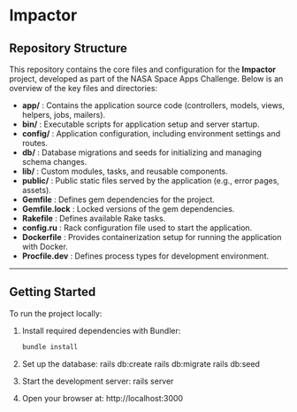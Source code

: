 # Impactor

## Repository Structure

This repository contains the core files and configuration for the **Impactor** project, developed as part of the NASA Space Apps Challenge. Below is an overview of the key files and directories:

- **app/** : Contains the application source code (controllers, models, views, helpers, jobs, mailers).
- **bin/** : Executable scripts for application setup and server startup.
- **config/** : Application configuration, including environment settings and routes.
- **db/** : Database migrations and seeds for initializing and managing schema changes.
- **lib/** : Custom modules, tasks, and reusable components.
- **public/** : Public static files served by the application (e.g., error pages, assets).
- **Gemfile** : Defines gem dependencies for the project.
- **Gemfile.lock** : Locked versions of the gem dependencies.
- **Rakefile** : Defines available Rake tasks.
- **config.ru** : Rack configuration file used to start the application.
- **Dockerfile** : Provides containerization setup for running the application with Docker.
- **Procfile.dev** : Defines process types for development environment.

---

## Getting Started

To run the project locally:

1. Install required dependencies with Bundler:  
   ```bash
   bundle install

2. Set up the database:
rails db:create
rails db:migrate
rails db:seed

3. Start the development server:
rails server

4. Open your browser at:
http://localhost:3000
